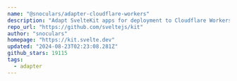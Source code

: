 ```yaml
---
name: "@snoculars/adapter-cloudflare-workers"
description: "Adapt SvelteKit apps for deployment to Cloudflare Workers."
repo_url: "https://github.com/sveltejs/kit"
author: "snoculars"
homepage: "https://kit.svelte.dev"
updated: "2024-08-23T02:23:08.281Z"
github_stars: 19115
tags: 
  - adapter
---
```

